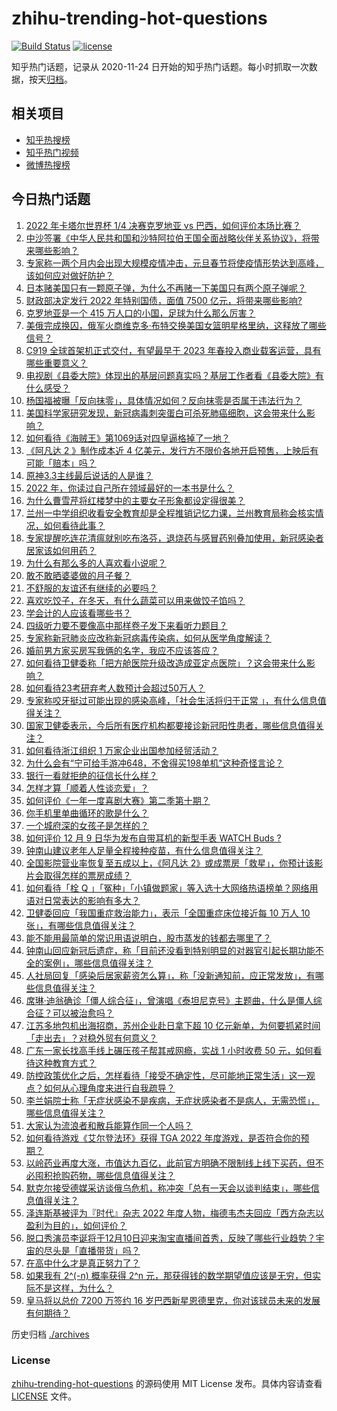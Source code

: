 # zhihu-trending-hot-questions

[![Build Status](https://github.com/justjavac/zhihu-trending-hot-questions/workflows/ci/badge.svg?branch=master)](https://github.com/justjavac/zhihu-trending-hot-questions/actions)
[![license](https://img.shields.io/github/license/justjavac/zhihu-trending-hot-questions)](https://github.com/justjavac/zhihu-trending-hot-questions/blob/master/LICENSE)

知乎热门话题，记录从 2020-11-24 日开始的知乎热门话题。每小时抓取一次数据，按天[归档](./archives)。

## 相关项目

- [知乎热搜榜](https://github.com/justjavac/zhihu-trending-top-search)
- [知乎热门视频](https://github.com/justjavac/zhihu-trending-hot-video)
- [微博热搜榜](https://github.com/justjavac/weibo-trending-hot-search)

## 今日热门话题

<!-- BEGIN -->
<!-- 最后更新时间 Sat Dec 10 2022 03:02:20 GMT+0800 (China Standard Time) -->

1. [2022 年卡塔尔世界杯 1/4 决赛克罗地亚 vs 巴西，如何评价本场比赛？](https://www.zhihu.com/question/571457858)
1. [中沙签署《中华人民共和国和沙特阿拉伯王国全面战略伙伴关系协议》，将带来哪些影响？](https://www.zhihu.com/question/571252230)
1. [专家称一两个月内会出现大规模疫情冲击，元旦春节将使疫情形势达到高峰，该如何应对做好防护？](https://www.zhihu.com/question/571320396)
1. [日本赌美国只有一颗原子弹，为什么不再赌一下美国只有两个原子弹呢？](https://www.zhihu.com/question/571181158)
1. [财政部决定发行 2022 年特别国债，面值 7500 亿元，将带来哪些影响?](https://www.zhihu.com/question/571434410)
1. [克罗地亚是一个 415 万人口的小国，足球为什么那么厉害？](https://www.zhihu.com/question/285123033)
1. [美俄完成换囚，俄军火商维克多·布特交换美国女篮明星格里纳，这释放了哪些信号？](https://www.zhihu.com/question/571249514)
1. [C919 全球首架机正式交付，有望最早于 2023 年春投入商业载客运营，具有哪些重要意义？](https://www.zhihu.com/question/570769858)
1. [电视剧《县委大院》体现出的基层问题真实吗？基层工作者看《县委大院》有什么感受？](https://www.zhihu.com/question/571237172)
1. [杨国福被曝「反向抹零」，具体情况如何？反向抹零是否属于违法行为？](https://www.zhihu.com/question/571341908)
1. [美国科学家研究发现，新冠病毒刺突蛋白可杀死肺癌细胞，这会带来什么影响？](https://www.zhihu.com/question/571434072)
1. [如何看待《海贼王》第1069话对四皇逼格掉了一地？](https://www.zhihu.com/question/571023979)
1. [《阿凡达 2 》制作成本近 4 亿美元，发行方不限价各地开启预售，上映后有可能「赔本」吗？](https://www.zhihu.com/question/570985663)
1. [原神3.3主线最后说话的人是谁？](https://www.zhihu.com/question/570957672)
1. [2022 年，你读过自己所在领域最好的一本书是什么？](https://www.zhihu.com/question/571439842)
1. [为什么曹雪芹将红楼梦中的主要女子形象都设定得很美？](https://www.zhihu.com/question/570326248)
1. [兰州一中学组织收看安全教育却是全程推销记忆力课，兰州教育局称会核实情况，如何看待此事？](https://www.zhihu.com/question/570800780)
1. [专家提醒吃连花清瘟就别吃布洛芬，退烧药与感冒药别叠加使用，新冠感染者居家该如何用药？](https://www.zhihu.com/question/571448186)
1. [为什么有那么多的人喜欢看小说呢？](https://www.zhihu.com/question/566053617)
1. [敢不敢晒婆婆做的月子餐？](https://www.zhihu.com/question/347580647)
1. [不舒服的友谊还有继续的必要吗？](https://www.zhihu.com/question/565208390)
1. [喜欢吃饺子，在冬天，有什么蔬菜可以用来做饺子馅吗？](https://www.zhihu.com/question/570526334)
1. [学会计的人应该看哪些书？](https://www.zhihu.com/question/41907188)
1. [四级听力要不要像高中那样卷子发下来看听力题目？](https://www.zhihu.com/question/433028462)
1. [专家称新冠肺炎应改称新冠病毒传染病，如何从医学角度解读？](https://www.zhihu.com/question/570884286)
1. [婚前男方家买房写我俩的名字，我应不应该答应？](https://www.zhihu.com/question/561683253)
1. [如何看待卫健委称「把方舱医院升级改造成亚定点医院」？这会带来什么影响？](https://www.zhihu.com/question/571416164)
1. [如何看待23考研弃考人数预计会超过50万人？](https://www.zhihu.com/question/570777058)
1. [专家称咬牙挺过可能出现的感染高峰，「社会生活将归于正常 」，有什么信息值得关注？](https://www.zhihu.com/question/571367346)
1. [国家卫健委表示，今后所有医疗机构都要接诊新冠阳性患者，哪些信息值得关注？](https://www.zhihu.com/question/571420788)
1. [如何看待浙江组织 1 万家企业出国参加经贸活动？](https://www.zhihu.com/question/570805938)
1. [为什么会有“宁可给手游冲648，不舍得买198单机”这种奇怪言论？](https://www.zhihu.com/question/565046107)
1. [银行一看就拒绝的征信长什么样？](https://www.zhihu.com/question/554917138)
1. [怎样才算「顺着人性谈恋爱」？](https://www.zhihu.com/question/461911879)
1. [如何评价《一年一度喜剧大赛》第二季第十期？](https://www.zhihu.com/question/571444917)
1. [你手机里单曲循环的歌是什么？](https://www.zhihu.com/question/570890668)
1. [一个城府深的女孩子是怎样的？](https://www.zhihu.com/question/297049035)
1. [如何评价 12 月 9 日华为发布自带耳机的新型手表 WATCH Buds ?](https://www.zhihu.com/question/571407701)
1. [钟南山建议老年人足量全程接种疫苗，有什么信息值得关注？](https://www.zhihu.com/question/571414828)
1. [全国影院营业率恢复至五成以上，《阿凡达 2》或成票房「救星」，你预计该影片会取得怎样的票房成绩？](https://www.zhihu.com/question/571368568)
1. [如何看待「栓 Q 」「冤种」「小镇做题家」等入选十大网络热语榜单？网络用语对日常表达的影响有多大？](https://www.zhihu.com/question/571405451)
1. [卫健委回应「我国重症救治能力」，表示「全国重症床位接近每 10 万人 10 张」，有哪些信息值得关注？](https://www.zhihu.com/question/571420452)
1. [能不能用最简单的常识用语说明白，股市蒸发的钱都去哪里了？](https://www.zhihu.com/question/557976994)
1. [钟南山回应新冠后遗症，称「目前还没看到特别明显的对器官引起长期功能不全的案例」，哪些信息值得关注？](https://www.zhihu.com/question/571404482)
1. [人社局回复「感染后居家薪资怎么算」，称「没新通知前，应正常发放」，有哪些信息值得关注？](https://www.zhihu.com/question/571414720)
1. [席琳·迪翁确诊「僵人综合征」，曾演唱《泰坦尼克号》主题曲，什么是僵人综合征？可以被治愈吗？](https://www.zhihu.com/question/571395087)
1. [江苏多地包机出海招商，苏州企业赴日拿下超 10 亿元新单，为何要抓紧时间「走出去」？对稳外贸有何意义？](https://www.zhihu.com/question/571337916)
1. [广东一家长找高手线上碾压孩子帮其戒网瘾，实战 1 小时收费 50 元，如何看待这种教育方式？](https://www.zhihu.com/question/571194206)
1. [防控政策优化之后，怎样看待「接受不确定性，尽可能地正常生活」这一观点？如何从心理角度来进行自我疏导？](https://www.zhihu.com/question/571181734)
1. [李兰娟院士称「无症状感染不是疾病，无症状感染者不是病人，无需恐慌」，哪些信息值得关注？](https://www.zhihu.com/question/571385137)
1. [大家认为流浪者和散兵能算作同一个人吗？](https://www.zhihu.com/question/571182750)
1. [如何看待游戏《艾尔登法环》获得 TGA 2022 年度游戏，是否符合你的预期？](https://www.zhihu.com/question/571393809)
1. [以岭药业再度大涨，市值达九百亿，此前官方明确不限制线上线下买药，但不必囤积抢购药物，哪些信息值得关注？](https://www.zhihu.com/question/571166981)
1. [默克尔接受德媒采访谈俄乌危机，称冲突「总有一天会以谈判结束」，哪些信息值得关注？](https://www.zhihu.com/question/571144400)
1. [泽连斯基被评为『时代』杂志 2022 年度人物，梅德韦杰夫回应「西方杂志以盈利为目的」，如何评价？](https://www.zhihu.com/question/571416139)
1. [脱口秀演员李诞将于12月10日迎来淘宝直播间首秀，反映了哪些行业趋势？宇宙的尽头是「直播带货」吗？](https://www.zhihu.com/question/571203589)
1. [在高中什么才是真正努力了？](https://www.zhihu.com/question/479669419)
1. [如果我有 2^(-n) 概率获得 2^n 元，那获得钱的数学期望值应该是无穷，但实际不是这样，为什么？](https://www.zhihu.com/question/570330301)
1. [皇马将以总价 7200 万签约 16 岁巴西新星恩德里克，你对该球员未来的发展有何期待？](https://www.zhihu.com/question/571256123)

<!-- END -->

历史归档 [./archives](./archives)

### License

[zhihu-trending-hot-questions](https://github.com/justjavac/zhihu-trending-hot-questions)
的源码使用 MIT License 发布。具体内容请查看 [LICENSE](./LICENSE) 文件。
